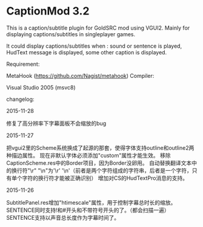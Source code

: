 # CaptionMod 3.2
This is a caption/subtitle plugin for GoldSRC mod using VGUI2.
Mainly for displaying captions/subtitles in singleplayer games.

It could display captions/subtitles when :
  sound or sentence is played,
  HudText message is displayed,
  some other caption is displayed.

Requirement:

  MetaHook (https://github.com/Nagist/metahook)
Compiler:

  Visual Studio 2005 (msvc8)
  
changelog:

2015-11-28

修复了高分辨率下字幕面板不会缩放的bug

2015-11-27

把vgui2里的Scheme系统换成了起源的那套，使得字体支持outline和outline2两种描边属性。
现在非默认字体必须添加"custom"属性才能生效。
移除CaptionScheme.res中的Border项目，因为Border没卵用。
自动替换翻译文本中的换行符"\r" "\n"为'\r' '\n'（前者是两个字符组成的字符串，后者是一个字符，只有单个字符的换行符才能被正确识别）
增加对CS的HudTextPro消息的支持。

2015-11-26

SubtitlePanel.res增加"htimescale"属性，用于控制字幕总时长的缩放。
SENTENCE同时支持!和#开头和不带符号开头的了。（都会扫描一遍）
SENTENCE支持以声音总长度作为字幕时间了。
